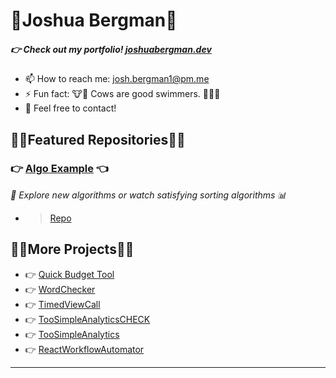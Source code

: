 # 🐂Joshua Bergman🐃
##### 👉 Check out my portfolio! [joshuabergman.dev](https://joshuabergman.dev)
- 📫 How to reach me: josh.bergman1@pm.me
- ⚡ Fun fact: 🐮🐂 Cows are good swimmers. 🏊‍♂️🐄
- 💬 Feel free to contact!

## 🦜🌴Featured Repositories🌴🦩
### 👉 [Algo Example](https://algoexample.com) 👈
*🔎 Explore new algorithms or watch satisfying sorting algorithms 📊*
- >[Repo](https://github.com/JoshBergman/Algorithms-Explained)

## 🦜🌴More Projects🌴🦩
- 👉 [Quick Budget Tool](https://quickbudgettool.com)
- 👉 [WordChecker](https://github.com/JoshBergman/WordChecker/tree/main)
- 👉 [TimedViewCall](https://github.com/JoshBergman/Timed-View-Call-React-TS-JS)
- 👉 [TooSimpleAnalyticsCHECK](https://github.com/JoshBergman/TooSimpleAnalyticsCheck)
- 👉 [TooSimpleAnalytics](https://github.com/JoshBergman/TooSimpleAnalytics)
- 👉 [ReactWorkflowAutomator](https://github.com/JoshBergman/ReactWorkFlowAutomator)
---


<!--
**JoshBergman/JoshBergman** is a ✨ _special_ ✨ repository because its `README.md` (this file) appears on your GitHub profile.

Here are some ideas to get you started:

- 🔭 I’m currently working on ...
- 🌱 I’m currently learning ...
- 👯 I’m looking to collaborate on ...
- 🤔 I’m looking for help with ...
- 💬 Ask me about ...
- 📫 How to reach me: ...
- 😄 Pronouns: ...
- ⚡ Fun fact: ...
-->
